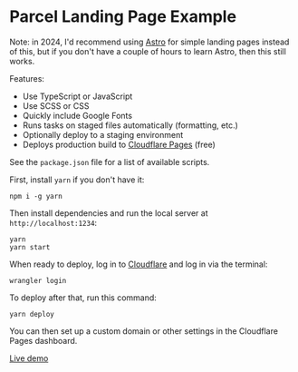 # Parcel Landing Page Example

Note: in 2024, I'd recommend using [Astro](https://astro.build/) for simple landing pages instead of this, but if you don't have a couple of hours to learn Astro, then this still works.

Features:

- Use TypeScript or JavaScript
- Use SCSS or CSS
- Quickly include Google Fonts
- Runs tasks on staged files automatically (formatting, etc.)
- Optionally deploy to a staging environment
- Deploys production build to [Cloudflare Pages](https://pages.cloudflare.com/) (free)

See the `package.json` file for a list of available scripts.

First, install `yarn` if you don't have it:

```text
npm i -g yarn
```

Then install dependencies and run the local server at `http://localhost:1234`:

```text
yarn
yarn start
```

When ready to deploy, log in to [Cloudflare](https://cloudflare.com/) and log in via the terminal:

```text
wrangler login
```

To deploy after that, run this command:

```text
yarn deploy
```

You can then set up a custom domain or other settings in the Cloudflare Pages dashboard.

[Live demo](https://parcel-landing-page.netlify.app/)
